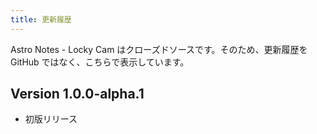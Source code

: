 ```yaml
---
title: 更新履歴
---
```


Astro Notes - Locky Cam はクローズドソースです。そのため、更新履歴を GitHub ではなく、こちらで表示しています。

## Version 1.0.0-alpha.1

- 初版リリース
